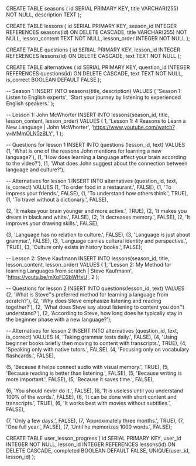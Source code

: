 CREATE TABLE seasons (
  id SERIAL PRIMARY KEY,
  title VARCHAR(255) NOT NULL,
  description TEXT
);

CREATE TABLE lessons (
  id SERIAL PRIMARY KEY,
  season_id INTEGER REFERENCES seasons(id) ON DELETE CASCADE,
  title VARCHAR(255) NOT NULL,
  lesson_content TEXT NOT NULL,
  lesson_order INTEGER NOT NULL
);

CREATE TABLE questions (
  id SERIAL PRIMARY KEY,
  lesson_id INTEGER REFERENCES lessons(id) ON DELETE CASCADE,
  text TEXT NOT NULL
);

CREATE TABLE alternatives (
  id SERIAL PRIMARY KEY,
  question_id INTEGER REFERENCES questions(id) ON DELETE CASCADE,
  text TEXT NOT NULL,
  is_correct BOOLEAN DEFAULT FALSE
);

-- Season 1
INSERT INTO seasons(title, description)
VALUES (
  'Season 1: Listen to English experts',
  'Start your journey by listening to experienced English speakers.'
);

-- Lesson 1: John McWhorter
INSERT INTO lessons(season_id, title, lesson_content, lesson_order)
VALUES (
  1,
  'Lesson 1: 4 Reasons to Learn a New Language | John McWhorter',
  'https://www.youtube.com/watch?v=MMmOLN5zBLY',
  1
);

-- Questions for lesson 1
INSERT INTO questions (lesson_id, text) VALUES
(1, 'What is one of the reasons John mentions for learning a new language?'),
(1, 'How does learning a language affect your brain according to the video?'),
(1, 'What does John suggest about the connection between language and culture?');

-- Alternatives for lesson 1
INSERT INTO alternatives (question_id, text, is_correct) VALUES
(1, 'To order food in a restaurant.', FALSE),
(1, 'To impress your friends.', FALSE),
(1, 'To understand how others think.', TRUE),
(1, 'To travel without a dictionary.', FALSE),

(2, 'It makes your brain younger and more active.', TRUE),
(2, 'It makes you dream in black and white.', FALSE),
(2, 'It decreases memory.', FALSE),
(2, 'It improves your drawing skills.', FALSE),

(3, 'Language has no relation to culture.', FALSE),
(3, 'Language is just about grammar.', FALSE),
(3, 'Language carries cultural identity and perspective.', TRUE),
(3, 'Culture only exists in history books.', FALSE);

-- Lesson 2: Steve Kaufmann
INSERT INTO lessons(season_id, title, lesson_content, lesson_order)
VALUES (
  1,
  'Lesson 2: My Method for learning Languages from scratch | Steve Kaufmann',
  'https://youtu.be/mXqFD2bWHxU',
  2
);

-- Questions for lesson 2
INSERT INTO questions(lesson_id, text) VALUES
(2, 'What is Steve''s preferred method for learning a language from scratch?'),
(2, 'Why does Steve emphasize listening and reading together?'),
(2, 'What does Steve say about listening to content you don''t understand?'),
(2, 'According to Steve, how long does he typically stay in the beginner phase with a new language?');

-- Alternatives for lesson 2
INSERT INTO alternatives (question_id, text, is_correct) VALUES
(4, 'Taking grammar tests daily.', FALSE),
(4, 'Using beginner books briefly then moving to content with transcripts.', TRUE),
(4, 'Speaking only with native tutors.', FALSE),
(4, 'Focusing only on vocabulary flashcards.', FALSE),

(5, 'Because it helps connect audio with visual memory.', TRUE),
(5, 'Because reading is better than listening.', FALSE),
(5, 'Because writing is more important.', FALSE),
(5, 'Because it saves time.', FALSE),

(6, 'You should never do it.', FALSE),
(6, 'It is useless until you understand 100% of the words.', FALSE),
(6, 'It can be done with short content and transcripts.', TRUE),
(6, 'It works best with movies without subtitles.', FALSE),

(7, 'Only a few days.', FALSE),
(7, 'Approximately three months.', TRUE),
(7, 'One full year.', FALSE),
(7, 'Until he memorizes 1000 words.', FALSE);

CREATE TABLE user_lesson_progress (
  id SERIAL PRIMARY KEY,
  user_id INTEGER NOT NULL,
  lesson_id INTEGER REFERENCES lessons(id) ON DELETE CASCADE,
  completed BOOLEAN DEFAULT FALSE,
  UNIQUE(user_id, lesson_id)
);